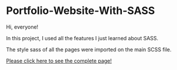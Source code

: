 # Portfolio-Website-With-SASS 

Hi, everyone! 

In this project, I used all the features I just learned about SASS.

The style sass of all the pages were imported on the main SCSS file.

[Please click here to see the complete page!](https://yasingultekin.github.io/Portfolio-Website-With-SASS/)
